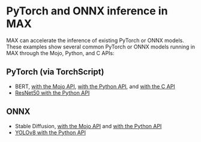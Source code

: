 # PyTorch and ONNX inference in MAX

MAX can accelerate the inference of existing PyTorch or ONNX models. These
examples show several common PyTorch or ONNX models running in MAX through the
Mojo, Python, and C APIs:

## PyTorch (via TorchScript)

- BERT, [with the Mojo API](./bert-mojo-torchscript/),
[with the Python API](./bert-python-torchscript/),
and [with the C API](./bert-c-torchscript/)
- [ResNet50 with the Python API](./resnet50-python-torchscript/)

## ONNX

- Stable Diffusion, [with the Mojo API](./stable-diffusion-mojo-onnx/) and
[with the Python API](./stable-diffusion-python-onnx/)
- [YOLOv8 with the Python API](./yolo-python-onnx/)
